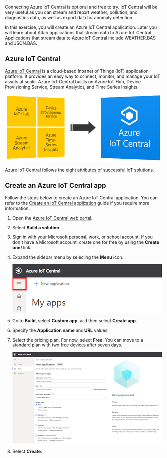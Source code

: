 Connecting Azure IoT Central is optional and free to try. IoT Central will be very useful as you can stream and report weather, pollution, and diagnostics data, as well as export data for anomaly detection. 

In this exercise, you will create an Azure IoT Central application. Later you will learn about Altair applications that stream data to Azure IoT Central. Applications that stream data to Azure IoT Central include WEATHER.BAS and JSON.BAS.

## Azure IoT Central

[Azure IoT Central](https://azure.microsoft.com/services/iot-central?azure-portal=true) is a cloud-based Internet of Things (IoT) application platform. It provides an easy way to connect, monitor, and manage your IoT assets at scale. Azure IoT Central builds on Azure IoT Hub, Device Provisioning Service, Stream Analytics, and Time Series Insights.

![The image shows the architecture of Azure IoT Central](img/architecture.png)

<!-- :::image type="content" source="../../static/img/architecture.png" alt-text="Diagram that shows the architecture of Azure IoT Central." border="false"::: -->

Azure IoT Central follows the [eight attributes of successful IoT solutions](https://azure.microsoft.com/resources/8-attributes-of-successful-iot-solutions?azure-portal=true).

## Create an Azure IoT Central app

Follow the steps below to create an Azure IoT Central application. You can refer to the [Create an IoT Central application](https://docs.microsoft.com/en-us/azure/iot-central/core/howto-create-iot-central-application) guide if you require more information.

1. Open the [Azure IoT Central web portal](https://azure.microsoft.com/services/iot-central?azure-portal=true).

1. Select **Build a solution**.

1. Sign in with your Microsoft personal, work, or school account. If you don't have a Microsoft account, create one for free by using the **Create one!** link.

1. Expand the sidebar menu by selecting the **Menu** icon.

    ![The image shows how to expand the Azure IoT Central burger menu](img/menu.png)
    <!-- :::image type="content" source="../../static/img/menu.png" alt-text="Screenshot that shows how to expand the sidebar menu."::: -->

1. Go to **Build**, select **Custom app**, and then select **Create app**.

1. Specify the **Application name** and **URL** values.

1. Select the pricing plan. For now, select **Free**. You can move to a standard plan with two free devices after seven days.

    ![The image shows how to create an Azure IoT Central App](img/new-application.png)

    <!-- :::image type="content" source="../../static/img/new-application.png" alt-text="Screenshot that shows selections for creating a custom app."::: -->

1. Select **Create**.
